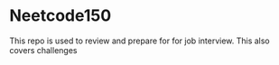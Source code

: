 # Neetcode150
This repo is used to review and prepare for for job interview. This also covers challenges
